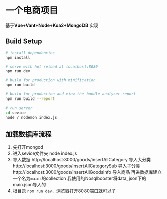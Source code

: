 # 一个电商项目

基于**Vue+Vant+Node+Koa2+MongoDB** 实现

## Build Setup

``` bash
# install dependencies
npm install

# serve with hot reload at localhost:8080
npm run dev

# build for production with minification
npm run build

# build for production and view the bundle analyzer report
npm run build --report

# run server
cd sevice
node / nodemon index.js
```


## 加载数据库流程
1. 先打开mongod
2. 进入sevice文件夹  node index.js
3. 导入数据
  http://localhost:3000/goods/insertAllCategory 导入大分类
  http://localhost:3000/goods/insertAllCategorySub 导入子分类
  http://localhost:3000/goods/insertAllGoodsInfo  导入商品
  再进数据库建立一个名为``mains``的collection
  我使用的Nosqlbooster将data_json下的main.json导入的
4. 根目录 ``npm run dev``，浏览器打开8080端口就可以了
